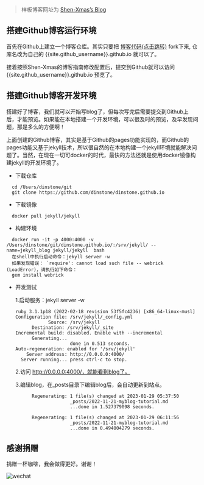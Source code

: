 > 样板博客网址为 [Shen-Xmas’s Blog](https://shen-xmas.github.io/)

## 搭建Github博客运行环境

首先在Github上建立一个博客仓库。其实只要把 [博客代码(点击跳转)](https://github.com/shen-xmas/shen-xmas.github.io/) fork下来, 仓库名改为自己的 {{site.github_username}}.github.io 就可以了。

接着按照Shen-Xmas的博客指南修改配置后，提交到Github就可以访问 {{site.github_username}}.github.io 预览了。


## 搭建Github博客开发环境

搭建好了博客，我们就可以开始写blog了，但每次写完后需要提交到Github上后，才能预览。如果能在本地搭建一个开发环境，可以很及时的预览，及早发现问题，那是多么的方便啊！

上面创建的Github博客，其实是基于Github的pages功能实现的，而Github的pages功能又基于jekyll技术，所以很自然的在本地构建一个jekyll环境就能解决问题了。当然，在现在一切可docker的时代，最快的方法还就是使用docker镜像构建jekyll的开发环境了。

- 下载仓库
```
  cd /Users/dinstone/git
  git clone https://github.com/dinstone/dinstone.github.io
```
- 下载镜像
```
  docker pull jekyll/jekyll
```
- 构建环境
```
  docker run -it -p 4000:4000 -v /Users/dinstone/git/dinstone.github.io/:/srv/jekyll/ --name=jekyll_blog jekyll/jekyll  bash
  在shell中执行启动命令：jekyll server -w
  如果发现错误： `require': cannot load such file -- webrick (LoadError)，请执行如下命令：
  gem install webrick
```
- 开发测试

  1.启动服务：jekyll server -w
  ```
  ruby 3.1.1p18 (2022-02-18 revision 53f5fc4236) [x86_64-linux-musl]
  Configuration file: /srv/jekyll/_config.yml
              Source: /srv/jekyll
        Destination: /srv/jekyll/_site
  Incremental build: disabled. Enable with --incremental
        Generating... 
                      done in 0.513 seconds.
  Auto-regeneration: enabled for '/srv/jekyll'
      Server address: http://0.0.0.0:4000/
    Server running... press ctrl-c to stop.
  ```
  2.访问 http://0.0.0.0:4000/，就能看到blog了。

  3.编辑blog，在_posts目录下编辑blog后，会自动更新到站点。
  ```
        Regenerating: 1 file(s) changed at 2023-01-29 05:37:50
                      _posts/2022-11-21-myblog-tutorial.md
                      ...done in 1.527379098 seconds.
                      
        Regenerating: 1 file(s) changed at 2023-01-29 06:11:56
                      _posts/2022-11-21-myblog-tutorial.md
                      ...done in 0.494004279 seconds.
  ```

## 感谢捐赠
捐赠一杯咖啡，我会做得更好。谢谢！

![wechat](https://dinstone.github.io/img/donate/wechatzan.jpeg)